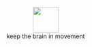 <div align=center>
  <img width=60 src='https://github.com/gabrielalastra/TABLEAU/blob/main/icons8-dots-loading.gif?raw=true'/> <br>
   keep the brain in movement
  <br><br>
  </div>
